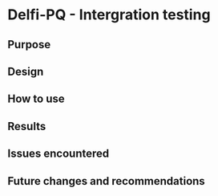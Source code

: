 # Delfi-PQ - Intergration testing

## Purpose

## Design

## How to use

## Results

## Issues encountered

## Future changes and recommendations
